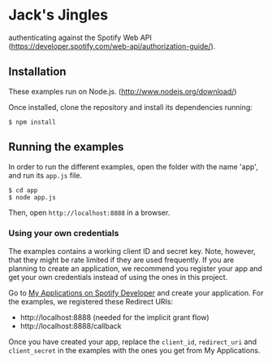 # Jack's Jingles

authenticating against the Spotify Web API
(https://developer.spotify.com/web-api/authorization-guide/).


## Installation

These examples run on Node.js. (http://www.nodejs.org/download/)

Once installed, clone the repository and install its dependencies running:

    $ npm install

## Running the examples
In order to run the different examples, open the folder with the name 'app', and run its `app.js` file. 

    $ cd app
    $ node app.js

Then, open `http://localhost:8888` in a browser.

### Using your own credentials
The examples contains a working client ID and secret key. Note, however, that they might be rate limited if they are used frequently. If you are planning to create an application, we recommend you register your app and get your own credentials instead of using the ones in this project.

Go to [My Applications on Spotify Developer](https://developer.spotify.com/my-applications) and create your application. For the examples, we registered these Redirect URIs:

* http://localhost:8888 (needed for the implicit grant flow)
* http://localhost:8888/callback

Once you have created your app, replace the `client_id`, `redirect_uri` and `client_secret` in the examples with the ones you get from My Applications.

